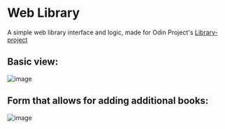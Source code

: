 # Web Library

A simple web library interface and logic, made for Odin Project's [Library-project](https://www.theodinproject.com/lessons/node-path-javascript-library)

## Basic view:

![image](https://github.com/user-attachments/assets/8e699c5a-8745-4efd-9018-886468cb81e5)

## Form that allows for adding additional books:

![image](https://github.com/user-attachments/assets/d09128eb-189d-4364-b249-345a5e3f2f83)
